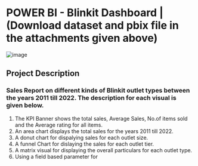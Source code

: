 # POWER BI - Blinkit Dashboard | (Download dataset and pbix file in the attachments given above)
![image](https://github.com/user-attachments/assets/3e41d7d2-c0d1-4bec-ab2c-6b59db652837)



## Project Description
### Sales Report on different kinds of Blinkit outlet types between the years 2011 till 2022. The description for each visual is given below.


1. The KPI Banner shows the total sales, Average Sales, No.of items sold and the Average rating for all items.
2. An area chart displays the total sales for the years 2011 till 2022.
3. A donut chart for dispalying sales for each outlet size.
4. A funnel Chart for dislaying the sales for each outlet tier.
5. A matrix visual for displaying the overall particulars for each outlet type.
6. Using a field based parameter for 
